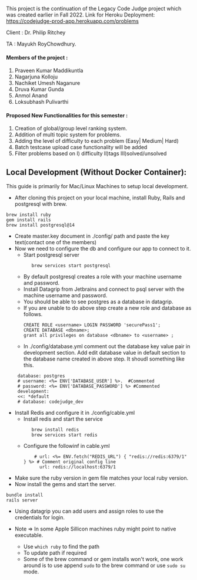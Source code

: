 
This project is the continuation of the Legacy Code Judge project which was created earlier in Fall 2022. 
Link for Heroku Deployment: https://codejudge-prod-app.herokuapp.com/problems

Client : Dr. Philip Ritchey

TA :  Mayukh RoyChowdhury.

#### Members of the project :

1) Praveen Kumar Maddikuntla
2) Nagarjuna Kolloju
3) Nachiket Umesh Naganure
4) Druva Kumar Gunda
5) Anmol Anand
6) Loksubhash Pulivarthi


#### Proposed New Functionalities for this semester :

1. Creation of global/group level ranking system.
2. Addition of multi topic system for problems.
3. Adding the level of difficulty to each problem (Easy| Medium| Hard)
4. Batch testcase upload case functionality will be added
5. Filter problems based on 
        I) difficulty 
        II)tags
        III)solved/unsolved


## Local Development (Without Docker Container):

This guide is primarily for Mac/Linux Machines to setup local development.

* After cloning this project on your local machine, install Ruby, Rails and postgresql with brew.
```
brew install ruby
gem install rails 
brew install postgresql@14
```
- Create master.key document in ./config/ path and paste the key text(contact one of the members)
- Now we need to configure the db and configure our app to connect to it.
    - Start postgresql server 
      ```
         brew services start postgresql
      ```
    - By default postgresql creates a role with your machine username and password. 
    - Install Datagrip from Jetbrains and connect to psql server with the machine username and password.
    - You should be able to see postgres as a database in datagrip.
    - If you are unable to do above step create a new role and database as follows.
      ```
      CREATE ROLE <username> LOGIN PASSWORD 'securePass1';
      CREATE DATABASE <dbname>;
      grant all privileges on database <dbname> to <username> ;
      ```
    - In ./config/database.yml comment out the database key value pair in development section. Add edit database value in default section to the database name created in above step. It shoudl something like this.
     ```
      database: postgres
      # username: <%= ENV['DATABASE_USER'] %>.  #Commented
      # password: <%= ENV['DATABASE_PASSWORD'] %> #Commented
      development:
      <<: *default
      # database: codejudge_dev
     ```
- Install Redis and configure it in ./config/cable.yml
    - Install redis and start the service 
      ```
         brew install redis
         brew services start redis
      ```
    - Configure the followinf in cable.yml
      ```
          # url: <%= ENV.fetch("REDIS_URL") { "redis://redis:6379/1" } %> # Comment original config line
            url: redis://localhost:6379/1
      ```
- Make sure the ruby version in gem file matches your local ruby version.
- Now install the gems and start the server.
```
bundle install
rails server
```
- Using datagrip you can add users and assign roles to use the credentials for login.

- Note => In some Apple Sillicon machines ruby might point to native executable.
    - Use `which ruby` to find the path
    - To update path if required
    - Some of the brew command or gem installs won't work, one work around is to use append `sudo` to the brew command or use `sudo su` mode.


